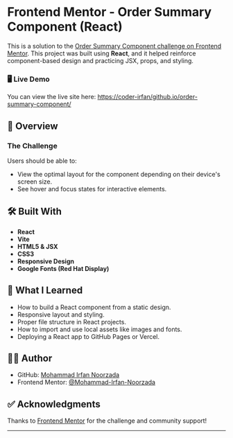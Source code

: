 # Frontend Mentor - Order Summary Component (React)

This is a solution to the [Order Summary Component challenge on Frontend Mentor](https://www.frontendmentor.io/challenges/order-summary-component-QlPmajDUj). This project was built using **React**, and it helped reinforce component-based design and practicing JSX, props, and styling.


### 🖥️ Live Demo

You can view the live site here: [https://coder-irfan/github.io/order-summary-component/](https://coder-irfan/github.io/order-summary-component/)  


## 🚀 Overview

### The Challenge

Users should be able to:

- View the optimal layout for the component depending on their device's screen size.
- See hover and focus states for interactive elements.

## 🛠️ Built With

- **React**
- **Vite**
- **HTML5 & JSX**
- **CSS3**
- **Responsive Design**
- **Google Fonts (Red Hat Display)**

## 📁 What I Learned

- How to build a React component from a static design.
- Responsive layout and styling.
- Proper file structure in React projects.
- How to import and use local assets like images and fonts.
- Deploying a React app to GitHub Pages or Vercel.

## 🧑‍💻 Author

- GitHub: [Mohammad Irfan Noorzada](https://github.com/coder-irfan)
- Frontend Mentor: [@Mohammad-Irfan-Noorzada](https://www.frontendmentor.io/profile/Mohammad-Irfan-Noorzada)

## ✅ Acknowledgments

Thanks to [Frontend Mentor](https://www.frontendmentor.io) for the challenge and community support!

---

